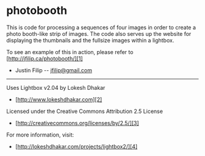 photobooth
==========

This is code for processing a sequences of four images in order to create a photo
booth-like strip of images. The code also serves up the website for displaying
the thumbnails and the fullsize images within a lightbox.

To see an example of this in action, please refer to [http://jfilip.ca/photobooth/][1]

 - Justin Filip -- jfilip@gmail.com

----

Uses Lightbox v2.04 by Lokesh Dhakar

 - [http://www.lokeshdhakar.com][2]

Licensed under the Creative Commons Attribution 2.5 License

 - [http://creativecommons.org/licenses/by/2.5/][3]

For more information, visit:

 - [http://lokeshdhakar.com/projects/lightbox2/][4]

[1]: http://jfilip.ca/photobooth/
[2]: http://www.lokeshdhakar.com/
[3]: http://creativecommons.org/licenses/by/2.5/
[4]: http://lokeshdhakar.com/projects/lightbox2/
